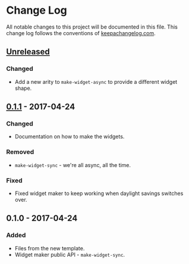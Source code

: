 # Change Log
All notable changes to this project will be documented in this file. This change log follows the conventions of [keepachangelog.com](http://keepachangelog.com/).

## [Unreleased]
### Changed
- Add a new arity to `make-widget-async` to provide a different widget shape.

## [0.1.1] - 2017-04-24
### Changed
- Documentation on how to make the widgets.

### Removed
- `make-widget-sync` - we're all async, all the time.

### Fixed
- Fixed widget maker to keep working when daylight savings switches over.

## 0.1.0 - 2017-04-24
### Added
- Files from the new template.
- Widget maker public API - `make-widget-sync`.

[Unreleased]: https://github.com/your-name/ostatus/compare/0.1.1...HEAD
[0.1.1]: https://github.com/your-name/ostatus/compare/0.1.0...0.1.1
